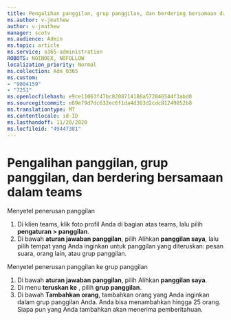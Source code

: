 ```yaml
---
title: Pengalihan panggilan, grup panggilan, dan berdering bersamaan dalam teams
ms.author: v-jmathew
author: v-jmathew
manager: scotv
ms.audience: Admin
ms.topic: article
ms.service: o365-administration
ROBOTS: NOINDEX, NOFOLLOW
localization_priority: Normal
ms.collection: Adm_O365
ms.custom:
- "9004159"
- "7251"
ms.openlocfilehash: e9ce11063f47bc8208714186a572846544f3abd0
ms.sourcegitcommit: e69e79d7dc632ec6f1da4d303d2cdc81249852b8
ms.translationtype: MT
ms.contentlocale: id-ID
ms.lasthandoff: 11/20/2020
ms.locfileid: "49447381"
---
```

# <a name="call-forwarding-call-groups-and-simultaneous-ring-in-teams"></a>Pengalihan panggilan, grup panggilan, dan berdering bersamaan dalam teams

Menyetel penerusan panggilan

1. Di klien teams, klik foto profil Anda di bagian atas teams, lalu pilih **pengaturan > panggilan**.
2. Di bawah **aturan jawaban panggilan**, pilih Alihkan **panggilan saya**, lalu pilih tempat yang Anda inginkan untuk panggilan yang diteruskan: pesan suara, orang lain, atau grup panggilan.

Menyetel penerusan panggilan ke grup panggilan

1. Di bawah **aturan jawaban panggilan**, pilih Alihkan **panggilan saya**.
2. Di menu **teruskan ke** , pilih **grup panggilan**.
3. Di bawah **Tambahkan orang**, tambahkan orang yang Anda inginkan dalam grup panggilan Anda. Anda bisa menambahkan hingga 25 orang. Siapa pun yang Anda tambahkan akan menerima pemberitahuan.
